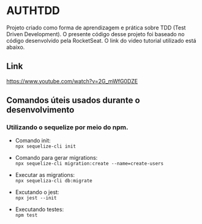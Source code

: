 # AUTHTDD
Projeto criado como forma de aprendizagem e prática sobre TDD (Test Driven Development).
O presente código desse projeto foi baseado no código desenvolvido pela RocketSeat. O link do video tutorial utilizado está abaixo.

## Link
https://www.youtube.com/watch?v=2G_mWfG0DZE


## Comandos úteis usados durante o desenvolvimento
### Utilizando o sequelize por meio do npm.
- Comando init:<br>
`npx sequelize-cli init`

- Comando para gerar migrations:<br>
  `npx sequelize-cli migration:create --name=create-users`

- Executar as migrations:<br>
  `npx sequeliza-cli db:migrate`

- Excutando o jest:<br>
  `npx jest --init`

- Executando testes:<br>
  `npm test`
  
